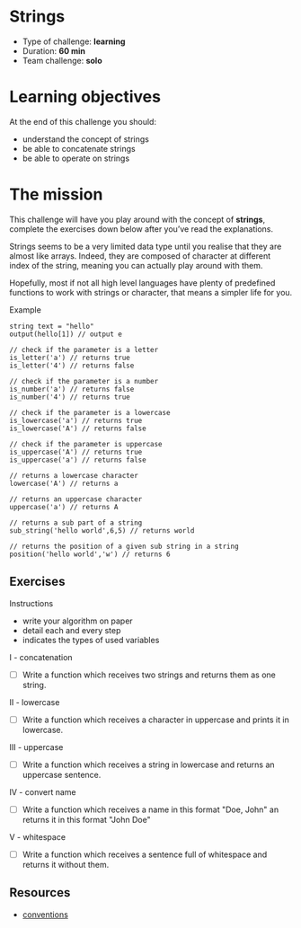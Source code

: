 # Strings
* Type of challenge: **learning**
* Duration: **60 min**
* Team challenge: **solo**

# Learning objectives
At the end of this challenge you should:
* understand the concept of strings
* be able to concatenate strings
* be able to operate on strings

# The mission
This challenge will have you play around with the concept of **strings**, complete the exercises down below after you’ve read the explanations.

Strings seems to be a very limited data type until you realise that they are almost like arrays. Indeed, they are composed of character at different index of the string, meaning you can actually play around with them.

Hopefully, most if not all high level languages have plenty of predefined functions to work with strings or character, that means a simpler life for you.

Example
```
string text = "hello"
output(hello[1]) // output e

// check if the parameter is a letter
is_letter('a') // returns true
is_letter('4') // returns false

// check if the parameter is a number
is_number('a') // returns false
is_number('4') // returns true

// check if the parameter is a lowercase
is_lowercase('a') // returns true
is_lowercase('A') // returns false

// check if the parameter is uppercase
is_uppercase('A') // returns true
is_uppercase('a') // returns false

// returns a lowercase character
lowercase('A') // returns a

// returns an uppercase character
uppercase('a') // returns A

// returns a sub part of a string
sub_string('hello world',6,5) // returns world

// returns the position of a given sub string in a string
position('hello world','w') // returns 6
```

## Exercises
Instructions
* write your algorithm on paper
* detail each and every step
* indicates the types of used variables

I - concatenation
- [ ] Write a function which receives two strings and returns them as one string.

II - lowercase
- [ ] Write a function which receives a character in uppercase and prints it in lowercase.

III - uppercase
- [ ] Write a function which receives a string in lowercase and returns an uppercase sentence.

IV - convert name
- [ ] Write a function which receives a name in this format "Doe, John" an returns it in this format "John Doe"

V - whitespace
- [ ] Write a function which receives a sentence full of whitespace and returns it without them.

## Resources
* [conventions](https://github.com/becodeorg/BXL-Swartz-4-27/blob/master/1.The-Field/7.Algorithmic/conventions.adoc)
